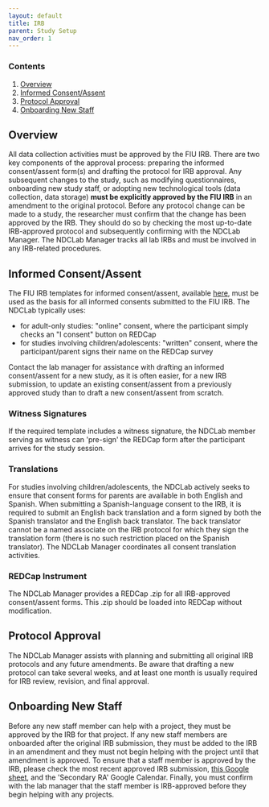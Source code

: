 ```yaml
---
layout: default
title: IRB
parent: Study Setup
nav_order: 1
---
```


### Contents
1. [Overview](#overview)
2. [Informed Consent/Assent](#informed-consent/assent)
3. [Protocol Approval](#protocol-approval)
4. [Onboarding New Staff](#onboarding-staff)



## Overview
All data collection activities must be approved by the FIU IRB. There are two key components of the approval process: preparing the informed consent/assent form(s) and drafting the protocol for IRB approval.  Any subsequent changes to the study, such as modifying questionnaires, onboarding new study staff, or adopting new technological tools (data collection, data storage) **must be explicitly approved by the FIU IRB** in an amendment to the original protocol. Before any protocol change can be made to a study, the researcher must confirm that the change has been approved by the IRB. They should do so by checking the most up-to-date IRB-approved protocol and subsequently confirming with the NDCLab Manager. The NDCLab Manager tracks all lab IRBs and must be involved in any IRB-related procedures.


## Informed Consent/Assent
The FIU IRB templates for informed consent/assent, available [here](https://research.fiu.edu/irb/informed-consent-templates/), must be used as the basis for all informed consents submitted to the FIU IRB. The NDCLab typically uses:
- for adult-only studies: "online" consent, where the participant simply checks an "I consent" button on REDCap
- for studies involving children/adolescents: "written" consent, where the participant/parent signs their name on the REDCap survey

Contact the lab manager for assistance with drafting an informed consent/assent for a new study, as it is often easier, for a new IRB submission, to update an existing consent/assent from a previously approved study than to draft a new consent/assent from scratch.

### Witness Signatures
If the required template includes a witness signature, the NDCLab member serving as witness can 'pre-sign' the REDCap form after the participant arrives for the study session.

### Translations
For studies involving children/adolescents, the NDCLab actively seeks to ensure that consent forms for parents are available in both English and Spanish. When submitting a Spanish-language consent to the IRB, it is required to submit an English back translation and a form signed by both the Spanish translator and the English back translator. The back translator cannot be a named associate on the IRB protocol for which they sign the translation form (there is no such restriction placed on the Spanish translator). The NDCLab Manager coordinates all consent translation activities.

### REDCap Instrument
The NDCLab Manager provides a REDCap .zip for all IRB-approved consent/assent forms. This .zip should be loaded into REDCap without modification.


## Protocol Approval
The NDCLab Manager assists with planning and submitting all original IRB protocols and any future amendments. Be aware that drafting a new protocol can take several weeks, and at least one month is usually required for IRB review, revision, and final approval.

## Onboarding New Staff
Before any new staff member can help with a project, they must be approved by the IRB for that project. If any new staff members are onboarded after the original IRB submission, they must be added to the IRB in an amendment and they must not begin helping with the project until that amendment is approved. To ensure that a staff member is approved by the IRB, please check the most recent approved IRB submission, [this Google sheet](https://docs.google.com/spreadsheets/d/1TQ6WtZbbm9vlFobMq_Nu88UXGpo-a3DvXzzELrG4Ir8/edit?usp=sharing), and the 'Secondary RA' Google Calendar. Finally, you must confirm with the lab manager that the staff member is IRB-approved before they begin helping with any projects.
